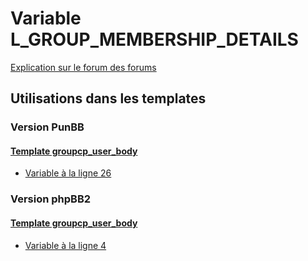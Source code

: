 # Variable L_GROUP_MEMBERSHIP_DETAILS
[Explication sur le forum des forums](http://forum.forumactif.com/t294113-listing-des-variables#L_GROUP_MEMBERSHIP_DETAILS)
## Utilisations dans les templates
### Version PunBB
#### [Template groupcp_user_body](punbb/groupcp_user_body.md)
* [Variable à la ligne 26](../punbb/groupcp_user_body.tpl#L26)
### Version phpBB2
#### [Template groupcp_user_body](subsilver/groupcp_user_body.md)
* [Variable à la ligne 4](../subsilver/groupcp_user_body.tpl#L4)